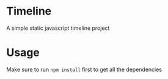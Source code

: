 # Timeline
A simple static javascript timeline project

# Usage
Make sure to run `npm install` first to get all the dependencies